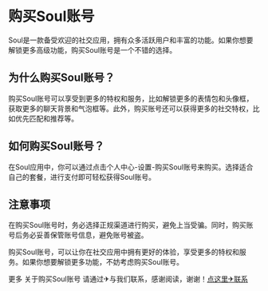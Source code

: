 # 购买Soul账号

Soul是一款备受欢迎的社交应用，拥有众多活跃用户和丰富的功能。如果你想要解锁更多高级功能，购买Soul账号是一个不错的选择。

## 为什么购买Soul账号？

购买Soul账号可以享受到更多的特权和服务，比如解锁更多的表情包和头像框，获取更多的聊天背景和气泡框等。此外，购买账号还可以获得更多的社交特权，比如优先匹配和推荐等。

## 如何购买Soul账号？

在Soul应用中，你可以通过点击个人中心-设置-购买Soul账号来购买。选择适合自己的套餐，进行支付即可轻松获得Soul账号。

## 注意事项

在购买Soul账号时，务必选择正规渠道进行购买，避免上当受骗。同时，购买账号后务必妥善保管账号信息，避免账号被盗。

购买Soul账号，可以让你在社交应用中拥有更好的体验，享受更多的特权和服务。如果你想要解锁更多功能，不妨考虑购买Soul账号。

更多 关于购买Soul账号 请通过✈与我们联系，感谢阅读，谢谢！[点这里✈联系](https://ads.k02.cc)